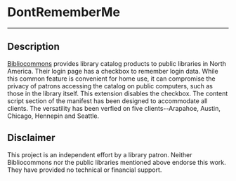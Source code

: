 # DontRememberMe
****************
## Description
[Bibliocommons](https://www.bibliocommons.com/) provides library catalog products to public libraries
in North America. Their login page has a checkbox to remember login data. While this common feature
is convenient for home use, it can compromise the privacy of patrons accessing the catalog on public
computers, such as those in the library itself. This extension disables the checkbox. The content script
section of the manifest has been designed to accommodate all clients. The versatility has been verfied on
five clients--Arapahoe, Austin, Chicago, Hennepin and Seattle.

## Disclaimer
This project is an independent effort by a library patron. Neither Bibliocommons nor the public libraries
mentioned above endorse this work. They have provided no technical or financial support.
